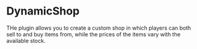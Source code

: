 # DynamicShop
THe plugin allows you to create a custom shop in which players can both sell to and buy items from, while the prices of the items vary with the available stock.
